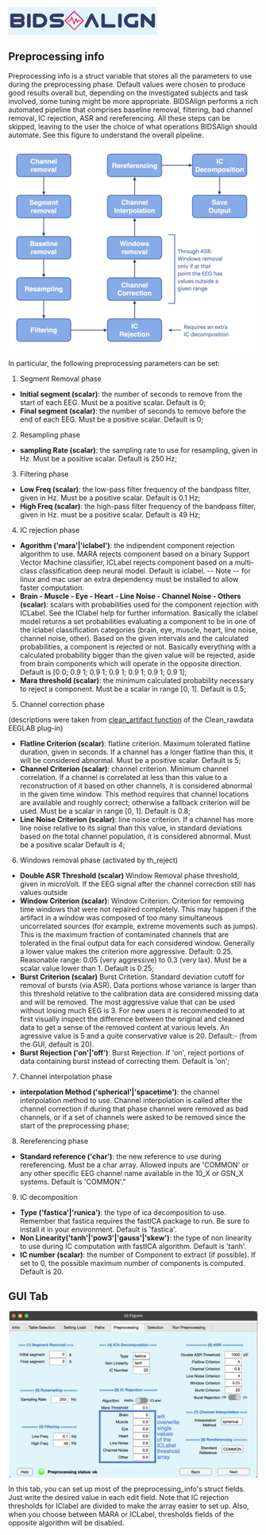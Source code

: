 <img src="logo4gui.png"
    alt="Picture"
    width="300"
/>

## Preprocessing info

Preprocessing info is a struct variable that stores all the parameters to use during the preprocessing phase. Default values were chosen to produce good results overall but, depending on the investigated subjects and task involved, some tuning might be more appropriate. BIDSAlign performs a rich automated pipeline that comprises baseline removal, filtering, bad channel removal, IC rejection, ASR and rereferencing. All these steps can be skipped, leaving to the user the choice of what operations BIDSAlign should automate. See this figure to understand the overall pipeline.

<img src="Preprocessing_schema.png"
    alt="Picture"
    width="500"
    style="display: block; margin: 0 auto" 
/>

In particular, the following preprocessing parameters can be set:

1) Segment Removal phase

- **Initial segment (scalar)**: the number of seconds to remove from the start of each EEG. Must be a positive scalar. Default is 0;
- **Final segment (scalar)**: the number of seconds to remove before the end of each EEG. Must be a positive scalar. Default is 0;

2) Resampling phase

- **sampling Rate (scalar)**: the sampling rate to use for resampling, given in Hz. Must be a positive scalar. Default is 250 Hz;

3) Filtering phase

- **Low Freq (scalar)**: the low-pass filter frequency of the bandpass filter, given in Hz. Must be a positive scalar. Default is 0.1 Hz;
- **High Freq (scalar)**: the high-pass filter frequency of the bandpass filter, given in Hz. must be a positive scalar. Default is 49 Hz;

4) IC rejection phase

- **Agorithm ('mara'|'iclabel')**: the indipendent component rejection algorithm to use. MARA rejects component based on a binary Support Vector Machine classifier, ICLabel rejects component based on a multi-class classification deep neural model. Default is iclabel. -- Note -- for linux and mac user an extra dependency must be installed to allow faster computation.
- **Brain - Muscle - Eye - Heart - Line Noise - Channel Noise - Others (scalar)**: scalars with probabilities used for the component rejection with ICLabel. See the IClabel help for further information. Basically the iclabel model returns a set probabilities evaluating a component to be in one of the iclabel classification categories (brain, eye, muscle, heart, line noise, channel noise, other). Based on the given intervals and the calculated probabilities, a component is rejected or not. Basically everything with a calculated probability bigger than the given value will be rejected, aside from brain components which will operate in the opposite direction. Default is \[0 0; 0.9 1; 0.9 1;  0.9 1;  0.9 1;  0.9 1;  0.9 1\];
- **Mara threshold (scalar)**: the minimum calculated probability necessary to reject a component. Must be a scalar in range \[0, 1\]. Default is 0.5;


5) Channel correction phase

(descriptions were taken from [clean_artifact function](https://github.com/sccn/clean_rawdata/blob/master/clean_artifacts) of the Clean_rawdata EEGLAB plug-in)

- **Flatline Criterion (scalar)**: flatline criterion. Maximum tolerated flatline duration, given in seconds. If a channel has a longer flatline than this, it will be considered abnormal. Must be a positive scalar. Default is 5;
- **Channel Criterion (scalar)**: channel criterion. Minimum channel correlation. If a channel is correlated at less than this value to a reconstruction of it based on other channels, it is considered abnormal in the given time window. This method requires that channel locations are available and roughly correct; otherwise a fallback criterion will be used. Must be a scalar in range \[0, 1\]. Default is 0.8;
- **Line Noise Criterion (scalar)**: line noise criterion. If a channel has more line noise relative to its signal than this value, in standard deviations based on the total channel population, it is considered abnormal. Must be a positive scalar Default is 4; 

6) Windows removal phase (activated by th_reject)

- **Double ASR Threshold (scalar)** Window Removal phase threshold, given in microVolt. If the EEG signal after the channel correction still has values outside 
- **Window Criterion (scalar)**: Window Criterion. Criterion for removing time windows that were not repaired completely. This may happen if the artifact in a window was composed of too many simultaneous uncorrelated sources (for example, extreme movements such as jumps). This is the maximum fraction of contaminated channels that are tolerated in the final output data for each considered window. Generally a lower value makes the criterion more aggressive. Default: 0.25. Reasonable range: 0.05 (very aggressive) to 0.3 (very lax). Must be a scalar value lower than 1. Default is 0.25;
- **Burst Criterion (scalar)** Burst Critetion. Standard deviation cutoff for removal of bursts (via ASR). Data portions whose variance is larger than this threshold relative to the calibration data are considered missing data and will be removed. The most aggressive value that can be used without losing much EEG is 3. For new users it is recommended to at first visually inspect the difference between the original and cleaned data to get a sense of the removed content at various levels. An agressive value is 5 and a quite conservative value is 20. Default:- (from the GUI, default is 20).
- **Burst Rejection ('on'|'off')**: Burst Rejection. If 'on', reject portions of data containing burst instead of correcting them. Default is 'on';

7) Channel interpolation phase

- **interpolation Method ('spherical'|'spacetime')**: the channel interpolation method to use. Channel interpolation is called after the channel correction if during that phase channel were removed as bad channels, or if a set of channels were asked to be removed since the start of the preprocessing phase; 

8) Rereferencing phase

- **Standard reference ('char')**: the new reference to use during rereferencing. Must be a char array. Allowed inputs are 'COMMON' or any other specific EEG channel name available in the 10_X or GSN_X systems. Default is 'COMMON'."

9) IC decomposition

- **Type ('fastica'|'runica')**: the type of ica decomposition to use. Remember that fastica requires the fastICA package to run. Be sure to install it in your environment. Default is 'fastica'.
- **Non Linearity('tanh'|'pow3'|'gauss'|'skew')**: the type of non linearity to use during IC computation with fastICA algorithm. Default is 'tanh'.
- **IC number (scalar)**: the number of Component to extract (if possible). If set to 0, the possible maximum number of components is computed. Default is 20.


## GUI Tab

<img src="PreprocessingTab.png"
    alt="Picture"
    width="500"
    style="display: block; margin: 0 auto" 
/>

In this tab, you can set up most of the preprocessing_info's struct fields. Just write the desired value in each edit field. Note that IC rejection thresholds for IClabel are divided to make the array easier to set up. Also, when you choose between MARA or ICLabel, thresholds fields of the opposite algorithm will be disabled.